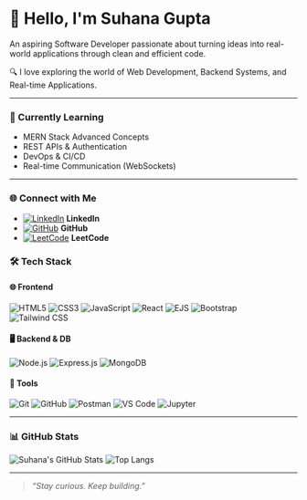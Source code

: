 # 👋 Hello, I'm Suhana Gupta

An aspiring Software Developer passionate about turning ideas into real-world applications through clean and efficient code.

🔍 I love exploring the world of Web Development, Backend Systems, and Real-time Applications.

---

### 🧠 Currently Learning
- MERN Stack Advanced Concepts
- REST APIs & Authentication
- DevOps & CI/CD
- Real-time Communication (WebSockets)

---


### 🌐 Connect with Me

- [![LinkedIn](https://img.shields.io/badge/-LinkedIn-0A66C2?style=flat&logo=linkedin&logoColor=white)](https://linkedin.com/in/suhana-gupta) **LinkedIn**
- [![GitHub](https://img.shields.io/badge/-GitHub-181717?style=flat&logo=github&logoColor=white)](https://github.com/Suhana830) **GitHub**
- [![LeetCode](https://img.shields.io/badge/-LeetCode-FFA116?style=flat&logo=leetcode&logoColor=black)](https://leetcode.com/Suhana830) **LeetCode**

### 🛠️ Tech Stack

#### 🌐 Frontend
![HTML5](https://img.shields.io/badge/HTML5-E34F26?style=flat&logo=html5&logoColor=white)
![CSS3](https://img.shields.io/badge/CSS3-1572B6?style=flat&logo=css3&logoColor=white)
![JavaScript](https://img.shields.io/badge/JavaScript-F7DF1E?style=flat&logo=javascript&logoColor=black)
![React](https://img.shields.io/badge/React-20232A?style=flat&logo=react&logoColor=61DAFB)
![EJS](https://img.shields.io/badge/EJS-ffb13b?style=flat&logoColor=black)
![Bootstrap](https://img.shields.io/badge/Bootstrap-563D7C?style=flat&logo=bootstrap&logoColor=white)
![Tailwind CSS](https://img.shields.io/badge/Tailwind_CSS-38B2AC?style=flat&logo=tailwind-css&logoColor=white)

#### 🖥️ Backend & DB
![Node.js](https://img.shields.io/badge/Node.js-43853D?style=flat&logo=node.js&logoColor=white)
![Express.js](https://img.shields.io/badge/Express.js-000000?style=flat&logo=express&logoColor=white)
![MongoDB](https://img.shields.io/badge/MongoDB-4EA94B?style=flat&logo=mongodb&logoColor=white)

#### 🧰 Tools
![Git](https://img.shields.io/badge/Git-F05032?style=flat&logo=git&logoColor=white)
![GitHub](https://img.shields.io/badge/GitHub-181717?style=flat&logo=github&logoColor=white)
![Postman](https://img.shields.io/badge/Postman-FF6C37?style=flat&logo=postman&logoColor=white)
![VS Code](https://img.shields.io/badge/VS_Code-007ACC?style=flat&logo=visual-studio-code&logoColor=white)
![Jupyter](https://img.shields.io/badge/Jupyter-F37626?style=flat&logo=jupyter&logoColor=white)

---



### 📊 GitHub Stats

![Suhana's GitHub Stats](https://github-readme-stats.vercel.app/api?username=Suhana830&show_icons=true&theme=github_dark&count_private=true)  ![Top Langs](https://github-readme-stats.vercel.app/api/top-langs/?username=Suhana830&layout=compact&theme=github_dark)

---


> *“Stay curious. Keep building.”*

